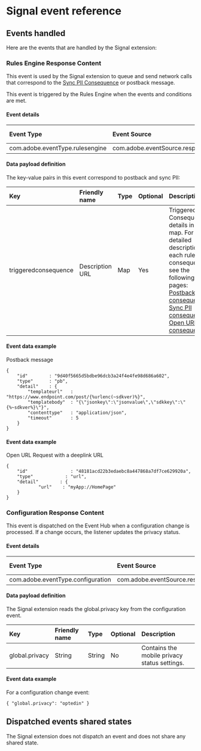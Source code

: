 # Signal event reference

## Events handled

Here are the events that are handled by the Signal extension:

### Rules Engine Response Content

This event is used by the Signal extension to queue and send network calls that correspond to the [Sync PII Consequence](https://aep-sdks.gitbook.io/docs/using-mobile-extensions/mobile-core/rules-engine/rules-engine-consequence-details#sync-pii-consequence) or postback message.

This event is triggered by the Rules Engine when the events and conditions are met.

#### Event details

| **Event Type** | **Event Source** | **Paired** | **Paired Event** |
| :--- | :--- | :--- | :--- |
| com.adobe.eventType.rulesengine | com.adobe.eventSource.responseContent | No | - |

#### Data payload definition

The key-value pairs in this event correspond to postback and sync PII:

| Key | Friendly name | Type | Optional | Description |
| :--- | :--- | :--- | :--- | :--- |
| triggeredconsequence | Description URL | Map | Yes | Triggered Consequence details in the map.    For the detailed description of each rule consequence, see the following pages:  [Postback consequence](https://aep-sdks.gitbook.io/docs/using-mobile-extensions/mobile-core/rules-engine/rules-engine-consequence-details#postback-consequence) [Sync PII consequence](https://aep-sdks.gitbook.io/docs/using-mobile-extensions/mobile-core/rules-engine/rules-engine-consequence-details#sync-pii-consequence) [Open URL consequence](https://aep-sdks.gitbook.io/docs/using-mobile-extensions/mobile-core/rules-engine/rules-engine-consequence-details#open-url-consequence) |

#### Event data example

Postback message

```text
{
    "id"        : "9d40f5665d5bdbe96dcb3a24f4e4fe98d686a602",
    "type"      : "pb",
    "detail"    : {
        "templateurl"   : "https://www.endpoint.com/post/{%urlenc(~sdkver)%}",
        "templatebody"  : "{\"jsonkey\":\"jsonvalue\",\"sdkkey\":\"{%~sdkver%}\"}",
        "contenttype"   : "application/json",
        "timeout"       : 5
    }
}
```

#### Event data example

Open URL Request with a deeplink URL

```text
{
    "id"                : "48181acd22b3edaebc8a447868a7df7ce629920a",
    "type"            : "url",
    "detail"        : {
            "url"    : "myApp://HomePage"
    }
}
```

### Configuration Response Content

This event is dispatched on the Event Hub when a configuration change is processed. If a change occurs, the listener updates the privacy status.

#### Event details

| **Event Type** | **Event Source** | **Paired** | **Paired Event** |
| :--- | :--- | :--- | :--- |
| com.adobe.eventType.configuration | com.adobe.eventSource.responseContent | No | N/A |

#### Data payload definition

The Signal extension reads the global.privacy key from the configuration event.

| Key | Friendly name | Type | Optional | Description |
| :--- | :--- | :--- | :--- | :--- |
| global.privacy | String | String | No | Contains the mobile privacy status settings. |

#### Event data example

For a configuration change event:

```text
{ "global.privacy": "optedin" }
```

## Dispatched events shared states

The Signal extension does not dispatch an event and does not share any shared state.

